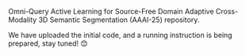 Omni-Query Active Learning for Source-Free Domain Adaptive Cross-Modality 3D Semantic Segmentation (AAAI-25) repository.

We have uploaded the initial code, and a running instruction is being prepared, stay tuned! 😊